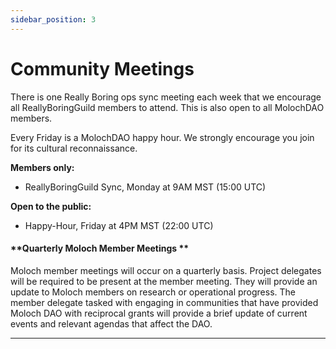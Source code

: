 ```yaml
---
sidebar_position: 3
---
```


# Community Meetings

There is one Really Boring ops sync meeting each week that we encourage all ReallyBoringGuild members to attend. This is also open to all MolochDAO members.

Every Friday is a MolochDAO happy hour. We strongly encourage you join for its cultural reconnaissance.

**Members only:**

- ReallyBoringGuild Sync, Monday at 9AM MST (15:00 UTC)

**Open to the public:**

- Happy-Hour, Friday at 4PM MST (22:00 UTC)

#### **Quarterly Moloch Member Meetings **

Moloch member meetings will occur on a quarterly basis. Project delegates will be required to be present at the member meeting. They will provide an update to Moloch members on research or operational progress. The member delegate tasked with engaging in communities that have provided Moloch DAO with reciprocal grants will provide a brief update of current events and relevant agendas that affect the DAO.

---
